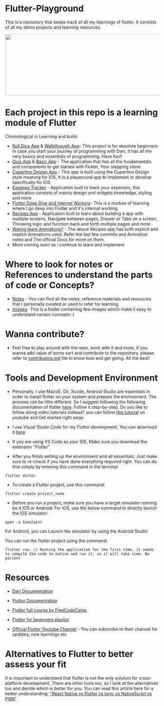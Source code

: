 # Flutter-Playground
This is a repository that keeps track of all my learnings of flutter. It consists of all my demo projects and learning resources.

<p align="center">
  <img width="600" height="200" src="https://user-images.githubusercontent.com/108233235/215276175-314260cd-c3e8-44cf-9538-d56781ca7a9e.png">
</p>

# Each project in this repo is a learning module of Flutter
Chronological in Learning and build:
- [Roll Dice App](https://github.com/TRohit20/Flutter-Playground/tree/main/roll_dice_app) & [Walkthrough App](https://github.com/TRohit20/Flutter-Playground/tree/main/walkthrough_app)- This project is for absolute beginners in case you start your journey of programming with Dart, it has all the very basics and essentials of programming. Have fun!!
- [Quiz App](https://github.com/TRohit20/Flutter-Playground/tree/main/quiz_app) & [Basic App](https://github.com/TRohit20/Flutter-Playground/tree/main/basic_app) - The application that has all the fundamentals and components to get started with Flutter, Your stepping stone
- [Cupertino Design App](https://github.com/TRohit20/Flutter-Playground/tree/main/cupertino_design_app) - This app is built using the Cupertino Design style meaning for iOS, It is a playaround app to implement or develop specifically for IOS
- [Expense Tracker](https://github.com/TRohit20/Flutter-Playground/tree/main/expense_tracker) - Application built to track your expenses, this application consists of mainly design and widgets knowledge, styling and more
- [Flutter Deep Dive and Internal Working](https://github.com/TRohit20/Flutter-Playground/tree/main/Learning%20Material/Flutter-Deep-Dive)- This is a module of learning where I go deep into Flutter and it's internal working. 
- [Recipes App](https://github.com/TRohit20/Flutter-Playground/tree/main/ziggy_a_recipes_app) - Application built to learn about building a app with multiple screens, Navigate between pages, Drawer or Tabs on a screen, Throwing logic and function back and forth multiple pages and more
- [Wanna learn Animations?](https://github.com/TRohit20/Flutter-Playground/tree/main/ziggy_a_recipes_app) - The above Recipes app has both explicit and implicit Animations used. Refer the last few commits and Animation notes and The official Docs for more on them.
- More coming soon as i continue to learn and implement

# Where to look for notes or References to understand the parts of code or Concepts? 
- [Notes](https://github.com/TRohit20/Flutter-Playground/tree/main/Learning%20Material) - You can find all the notes, reference materials and resoucres that I personally curated or used to refer for learning. 
- [Images](https://github.com/TRohit20/Flutter-Playground/tree/main/Learning%20Material)- This is a folder containing few images which make it easy to understand certain concepts :)

# Wanna contribute?
- Feel free to play around with the repo, work with it and more, if you wanna add value of some sort and contribute to the repository, please refer to [contributing.md](https://github.com/TRohit20/Flutter-Playground/blob/main/contributing.md) file to know how and get going. All the best!

# Tools and Development Environment
- Personally, I use MacoS. Git, Xcode, Android Studio are essentials in order to install flutter on your system and prepare the environment. 
The process can be little different. So I suggest following the following documentation of flutter [here](https://docs.flutter.dev/get-started/install/macos). Follow it step-by-step.
Do you like to follow along video tutorials instead? you can follow [this tutorial](https://youtu.be/JJwBoRMY08U) on youtube and Get started right away

- I use Visual Studio Code for my Flutter development. You can download it [here](https://code.visualstudio.com/download)
- If you are using VS Code as your IDE, Make sure you download the extension "Flutter"


- After you finish setting up the environment and all essentials. Just make sure to re-check if you have done everything required right. 
You can do that simply by entering this command in the terminal
```
flutter doctor
```

- To create a Flutter project, use this command:
```
flutter create project_name
```

- Before you run a project, make sure you have a target simulator running be it IOS or Android:
For IOS, use the below command to directly launch the IOS simulator:
```
open -a Simulator
```

For Android, you can Launch the simulator by using the Android Studio

You can run the flutter project using the command:
```
flutter run. // Running the application for the first time, it needs to compile the code to native and run it, so it will take time. Be patient 
```


# Resources
- [Dart Documentation](https://dart.dev/guides)

- [Flutter Documentation](https://docs.flutter.dev/get-started/install)

- [Flutter full course by FreeCodeCamp](https://youtu.be/VPvVD8t02U8)

- [Flutter for beginners playlist](https://www.youtube.com/playlist?list=PL4cUxeGkcC9jLYyp2Aoh6hcWuxFDX6PBJ)

- [Official Flutter Youtube Channel](https://www.youtube.com/@flutterdev) -  You can subscribe to their channel for updates, new learnings etc


# Alternatives to Flutter to better assess your fit
It is important to understand that flutter is not the only solution for cross-platform development. There are other tools too, so I look at the alternatives too and decide which is better for you. 
You can read this article here for a better understanding: ["React Native vs Flutter vs Ionic vs NativeScript vs PWA"](https://academind.com/tutorials/react-native-vs-flutter-vs-ionic-vs-nativescript-vs-pwa)
